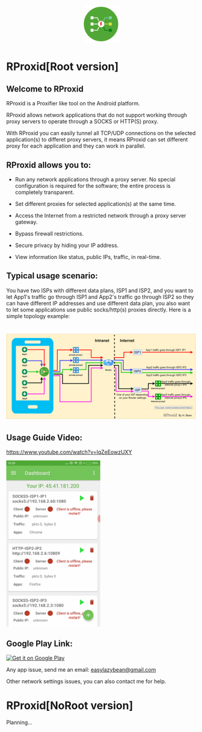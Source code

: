 <h1 align="center">
    <a href="https://github.com/EasyLazyBean/RProxid">
        <img alt="Logo" src="https://github.com/EasyLazyBean/RProxid/blob/master/round_logo_icon.png" width="100">
    </a>
    <br>
</h1>

# RProxid[Root version]
## Welcome to RProxid
RProxid is a Proxifier like tool on the Android platform.

RProxid allows network applications that do not support working through proxy servers to operate through a SOCKS or HTTP(S) proxy.

With RProxid you can easily tunnel all TCP/UDP connections on the selected application(s) to differet proxy servers, it means RProxid can set different proxy for each application and they can work in parallel.

## RProxid allows you to:

* Run any network applications through a proxy server. No special configuration is required for the software; the entire process is completely transparent.

* Set different proxies for selected application(s) at the same time.

* Access the Internet from a restricted network through a proxy server gateway.

* Bypass firewall restrictions.

* Secure privacy by hiding your IP address.

* View information like status, public IPs, traffic, in real-time.
## Typical usage scenario:

You have two ISPs with different data plans, ISP1 and ISP2, and you want to let App1's traffic go through ISP1 and App2's traffic go through ISP2 so they can have different IP addresses and use different data plan, you also want to let some applications use public socks/http(s) proxies directly. Here is a simple topology example: 
<h1 align="center">
    <a href="https://github.com/EasyLazyBean/RProxid/blob/master/topology.png">
        <img alt="Logo" src="https://github.com/EasyLazyBean/RProxid/blob/master/topology.png" width="700">
    </a>
</h1>

## Usage Guide Video:

https://www.youtube.com/watch?v=lqZeEowzUXY


<a>
        <img alt="Logo" src="https://github.com/EasyLazyBean/RProxid/blob/master/demo.gif" width="250">
    </a>

## Google Play Link:

<a href="https://play.google.com/store/apps/details?id=com.lazybean.socksperapp"><img alt="Get it on Google Play" src="https://play.google.com/intl/en_us/badges/images/generic/en-play-badge.png" height=60px /></a>

Any app issue, send me an email: easylazybean@gmail.com

Other network settings issues, you can also contact me for help.

# RProxid[NoRoot version]

Planning...
